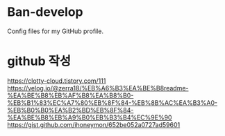 # Ban-develop
Config files for my GitHub profile.

# github 작성
https://clotty-cloud.tistory.com/111   
https://velog.io/@zerra18/%EB%A6%B3%EA%BE%B8readme-%EA%BE%B8%EB%AF%B8%EA%B8%B0-%EB%B1%83%EC%A7%80%EB%8F%84-%EB%8B%AC%EA%B3%A0-%EB%B0%B0%EA%B2%BD%EB%8F%84-%EA%BE%B8%EB%A9%B0%EB%B3%B4%EC%9E%90   
https://gist.github.com/ihoneymon/652be052a0727ad59601   
